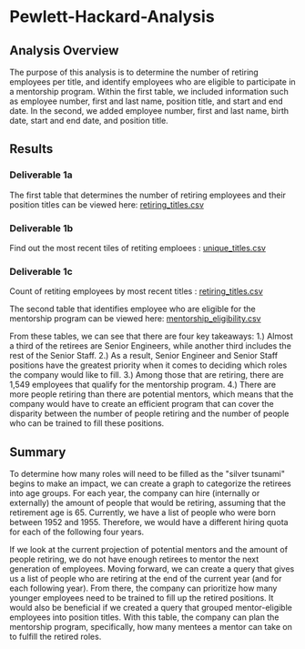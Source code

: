 # Pewlett-Hackard-Analysis
## Analysis Overview
The purpose of this analysis is to determine the number of retiring employees per title, and identify employees who are eligible to participate in a mentorship program. Within the first table, we included information such as employee number, first and last name, position title, and start and end date. In the second, we added employee number, first and last name, birth date, start and end date, and position title. 

## Results
### Deliverable 1a
The first table that determines the number of retiring employees and their position titles can be viewed here: [retiring_titles.csv](https://github.com/dhaval-28/Pewlett-Hackard-Analysis/blob/main/Data/retirement_titles.csv)

### Deliverable 1b
Find out the most recent tiles of retiting emploees :
[unique_titles.csv](https://github.com/dhaval-28/Pewlett-Hackard-Analysis/blob/main/Data/unique_titles.csv)

### Deliverable 1c
Count of retiting employees by most recent titles :
[retiring_titles.csv](https://github.com/dhaval-28/Pewlett-Hackard-Analysis/blob/main/Data/retiring_titles.csv)

The second table that identifies employee who are eligible for the mentorship program can be viewed here: [mentorship_eligibility.csv](https://github.com/dhaval-28/Pewlett-Hackard-Analysis/blob/main/Data/mentorship_eligibilty.csv)

From these tables, we can see that there are four key takeaways:
1.) Almost a third of the retirees are Senior Engineers, while another third includes the rest of the Senior Staff.
2.) As a result, Senior Engineer and Senior Staff positions have the greatest priority when it comes to deciding which roles the company would like to fill.
3.) Among those that are retiring, there are 1,549 employees that qualify for the mentorship program.
4.) There are more people retiring than there are potential mentors, which means that the company would have to create an efficient program that can cover the disparity between the number of people retiring and the number of people who can be trained to fill these positions.

## Summary
To determine how many roles will need to be filled as the "silver tsunami" begins to make an impact, we can create a graph to categorize the retirees into age groups. For each year, the company can hire (internally or externally) the amount of people that would be retiring, assuming that the retirement age is 65. Currently, we have a list of people who were born between 1952 and 1955. Therefore, we would have a different hiring quota for each of the following four years.

If we look at the current projection of potential mentors and the amount of people retiring, we do not have enough retirees to mentor the next generation of employees. Moving forward, we can create a query that gives us a list of people who are retiring at the end of the current year (and for each following year). From there, the company can prioritize how many younger employees need to be trained to fill up the retired positions. It would also be beneficial if we created a query that grouped mentor-eligible employees into position titles. With this table, the company can plan the mentorship program, specifically, how many mentees a mentor can take on to fulfill the retired roles. 
